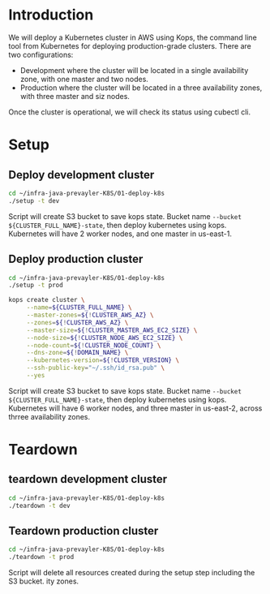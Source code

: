 # Introduction
We will deploy a Kubernetes cluster in AWS using Kops, the command line tool from Kubernetes for deploying production-grade clusters. There are two configurations: 
* Development where the cluster will be located in a single availability zone, with one master and two nodes.
* Production where the cluster will be located in a three availability zones, with three master and siz nodes.

Once the cluster is operational, we will check its status using cubectl cli. 

# Setup
## Deploy development cluster

```bash
cd ~/infra-java-prevayler-K8S/01-deploy-k8s
./setup -t dev
```

Script will create S3 bucket to save kops state. Bucket name `--bucket ${CLUSTER_FULL_NAME}-state`, then deploy kubernetes using kops.
Kubernetes will have 2 worker nodes, and one master in us-east-1.

## Deploy production cluster

```bash
cd ~/infra-java-prevayler-K8S/01-deploy-k8s
./setup -t prod
```

```bash
kops create cluster \
     --name=${CLUSTER_FULL_NAME} \
     --master-zones=${!CLUSTER_AWS_AZ} \
     --zones=${!CLUSTER_AWS_AZ} \
     --master-size=${!CLUSTER_MASTER_AWS_EC2_SIZE} \
     --node-size=${!CLUSTER_NODE_AWS_EC2_SIZE} \
     --node-count=${!CLUSTER_NODE_COUNT} \
     --dns-zone=${!DOMAIN_NAME} \
     --kubernetes-version=${!CLUSTER_VERSION} \
     --ssh-public-key="~/.ssh/id_rsa.pub" \
     --yes
```

Script will create S3 bucket to save kops state. Bucket name `--bucket ${CLUSTER_FULL_NAME}-state`, then deploy kubernetes using kops.
Kubernetes will have 6 worker nodes, and three master in us-east-2, across thrree availability zones.

# Teardown
## teardown development cluster

```bash
cd ~/infra-java-prevayler-K8S/01-deploy-k8s
./teardown -t dev
```

## Teardown production cluster

```bash
cd ~/infra-java-prevayler-K8S/01-deploy-k8s
./teardown -t prod
```

Script will  delete all resources created during the setup step including the S3 bucket. ity zones.
